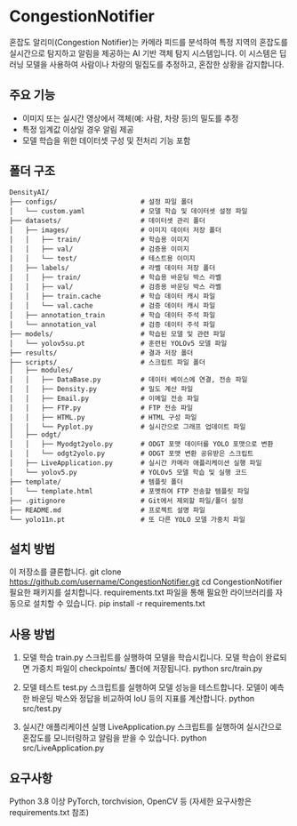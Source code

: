 # CongestionNotifier
혼잡도 알리미(Congestion Notifier)는 카메라 피드를 분석하여 특정 지역의 혼잡도를 실시간으로 탐지하고 알림을 제공하는 AI 기반 객체 탐지 시스템입니다. 이 시스템은 딥러닝 모델을 사용하여 사람이나 차량의 밀집도를 추정하고, 혼잡한 상황을 감지합니다.

## 주요 기능
- 이미지 또는 실시간 영상에서 객체(예: 사람, 차량 등)의 밀도를 추정
- 특정 임계값 이상일 경우 알림 제공
- 모델 학습을 위한 데이터셋 구성 및 전처리 기능 포함

## 폴더 구조
```plaintext
DensityAI/
├── configs/                     # 설정 파일 폴더
│   └── custom.yaml              # 모델 학습 및 데이터셋 설정 파일
├── datasets/                    # 데이터셋 관리 폴더
│   ├── images/                  # 이미지 데이터 저장 폴더
│   │   ├── train/               # 학습용 이미지
│   │   ├── val/                 # 검증용 이미지
│   │   └── test/                # 테스트용 이미지
│   ├── labels/                  # 라벨 데이터 저장 폴더
│   │   ├── train/               # 학습용 바운딩 박스 라벨
│   │   ├── val/                 # 검증용 바운딩 박스 라벨
│   │   ├── train.cache          # 학습 데이터 캐시 파일
│   │   └── val.cache            # 검증 데이터 캐시 파일
│   ├── annotation_train         # 학습 데이터 주석 파일 
│   └── annotation_val           # 검증 데이터 주석 파일 
├── models/                      # 학습된 모델 및 관련 파일
│   └── yolov5su.pt              # 훈련된 YOLOv5 모델 파일
├── results/                     # 결과 저장 폴더
├── scripts/                     # 스크립트 파일 폴더
│   ├── modules/
│   │   ├── DataBase.py          # 데이터 베이스에 연결, 전송 파일
│   │   ├── Density.py           # 밀도 계산 파일
│   │   ├── Email.py             # 이메일 전송 파일
│   │   ├── FTP.py               # FTP 전송 파일
│   │   ├── HTML.py              # HTML 구성 파일
│   │   └── Pyplot.py            # 실시간으로 그래프 업데이트 파일
│   ├── odgt/
│   │   ├── Myodgt2yolo.py       # ODGT 포맷 데이터를 YOLO 포맷으로 변환
│   │   └── odgt2yolo.py         # ODGT 포맷 변환 공유받은 스크립트
│   ├── LiveApplication.py       # 실시간 카메라 애플리케이션 실행 파일
│   └── yolov5.py                # YOLOv5 모델 학습 및 실행 코드
├── template/                    # 템플릿 폴더 
│   └── template.html            # 포멧하여 FTP 전송할 템플릿 파일
├── .gitignore                   # Git에서 제외할 파일/폴더 설정
├── README.md                    # 프로젝트 설명 파일
└── yolo11n.pt                   # 또 다른 YOLO 모델 가중치 파일
```

## 설치 방법
이 저장소를 클론합니다.
git clone https://github.com/username/CongestionNotifier.git
cd CongestionNotifier
필요한 패키지를 설치합니다. requirements.txt 파일을 통해 필요한 라이브러리를 자동으로 설치할 수 있습니다.
pip install -r requirements.txt

## 사용 방법
1. 모델 학습
train.py 스크립트를 실행하여 모델을 학습시킵니다. 모델 학습이 완료되면 가중치 파일이 checkpoints/ 폴더에 저장됩니다.
python src/train.py

2. 모델 테스트
test.py 스크립트를 실행하여 모델 성능을 테스트합니다. 모델이 예측한 바운딩 박스와 정답을 비교하여 IoU 등의 지표를 계산합니다.
python src/test.py

3. 실시간 애플리케이션 실행
LiveApplication.py 스크립트를 실행하여 실시간으로 혼잡도를 모니터링하고 알림을 받을 수 있습니다.
python src/LiveApplication.py

## 요구사항
Python 3.8 이상
PyTorch, torchvision, OpenCV 등 (자세한 요구사항은 requirements.txt 참조)


